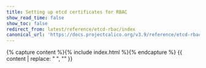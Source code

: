 ```yaml
---
title: Setting up etcd certificates for RBAC
show_read_time: false
show_toc: false
redirect_from: latest/reference/etcd-rbac/index
canonical_url: 'https://docs.projectcalico.org/v3.9/reference/etcd-rbac/index'
---
```

{% capture content %}{% include index.html %}{% endcapture %}
{{ content | replace: "    ", "" }}